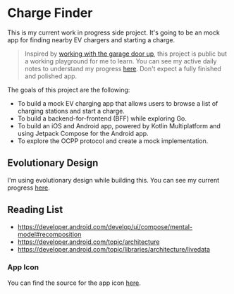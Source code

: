 # Charge Finder

This is my current work in progress side project. It's going to be an mock app for finding nearby EV chargers and starting a charge.

> Inspired by [working with the garage door up](https://notes.andymatuschak.org/Work_with_the_garage_door_up), this project is public but a working playground for me to learn. You can see my active daily notes to understand my progress [here](./working-notes/). Don't expect a fully finished and polished app.

The goals of this project are the following:
- To build a mock EV charging app that allows users to browse a list of charging stations and start a charge.
- To build a backend-for-frontend (BFF) while exploring Go.
- To build an iOS and Android app, powered by Kotlin Multiplatform and using Jetpack Compose for the Android app.
- To explore the OCPP protocol and create a mock implementation.

## Evolutionary Design
I'm using evolutionary design while building this. You can see my current progress [here](https://miro.com/app/board/uXjVLAoPVW4=/?moveToWidget=3458764612228008974&cot=14).

## Reading List

- https://developer.android.com/develop/ui/compose/mental-model#recomposition
- https://developer.android.com/topic/architecture
- https://developer.android.com/topic/libraries/architecture/livedata

### App Icon

You can find the source for the app icon [here](https://icon.kitchen/i/H4sIAAAAAAAAAzWPwQ6CMAyG36VeOQDBGLhy8AW4GWPK1s3FwsgGJobw7nYop6V%2Fvv9bu8IbeaEIzQoaw6t70kDQGORIGfS2%2B0wygg2oHY0zpOx6DNJRnn0ohDjluarxIsAelb%2BoNFUvEY6WRVOdtwyMbdlNGPZ6JHlAk8GFk9wpP0pATGoOTj0UBpBOj9pSm7xJS3WhCy20OdZTf6Ogg9cLp3tu8qsO3iXQ%2BQj37QtFNv4G7AAAAA%3D%3D).
